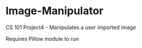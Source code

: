 # Image-Manipulator
CS 101 Project4 - Manipulates a user imported image


Requires Pillow module to run
